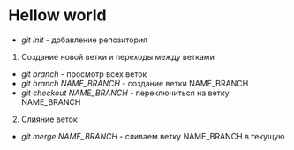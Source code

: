 # Hellow world
*   *git init* - добавление репозитория

1. Создание новой ветки и переходы между ветками
*   *git branch* - просмотр всех веток
*   *git branch NAME_BRANCH* - создание ветки NAME_BRANCH
*   *git checkout NAME_BRANCH* - переключиться на ветку NAME_BRANCH

2. Слияние веток
*   *git merge NAME_BRANCH* - сливаем ветку NAME_BRANCH в текущую